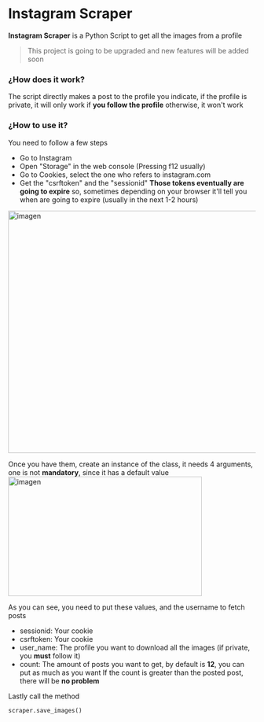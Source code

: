# Instagram Scraper
**Instagram Scraper** is a Python Script to get all the images from a profile
> This project is going to be upgraded and new features will be added soon

### ¿How does it work?
The script directly makes a post to the profile you indicate, if the profile is private, it will only work if **you follow the profile** otherwise, it won't work

### ¿How to use it?
You need to follow a few steps
- Go to Instagram
- Open "Storage" in the web console (Pressing f12 usually)
- Go to Cookies, select the one who refers to instagram.com
- Get the "csrftoken" and the "sessionid"
**Those tokens eventually are going to expire** so, sometimes depending on your browser it'll tell you when are going to expire (usually in the next 1-2 hours)
<img width="1024" height="493" alt="imagen" src="https://github.com/user-attachments/assets/8c92c258-4310-4212-bd7b-af492079153a" />

Once you have them, create an instance of the class, it needs 4 arguments, one is not **mandatory**, since it has a default value
<img width="394" height="243" alt="imagen" src="https://github.com/user-attachments/assets/2dc93593-0453-490d-950f-89ec904f054e" />

As you can see, you need to put these values, and the username to fetch posts

- sessionid: Your cookie
- csrftoken: Your cookie
- user_name: The profile you want to download all the images (if private, you **must** follow it)
- count: The amount of posts you want to get, by default is **12**, you can put as much as you want
If the count is greater than the posted post, there will be **no problem**

Lastly call the method

```python
scraper.save_images()
```
